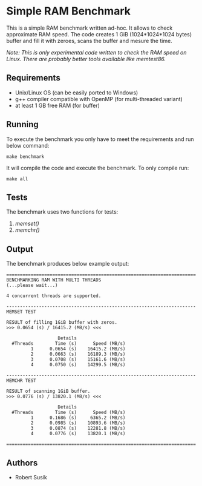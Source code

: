 # Simple RAM Benchmark
This is a simple RAM benchmark written ad-hoc. It allows to check approximate RAM speed. The code creates 1 GiB (1024\*1024\*1024 bytes) buffer and fill it with zeroes, scans the buffer and mesure the time.

*Note: This is only experimental code written to check the RAM speed on Linux. There are probably better tools available like memtest86.*

## Requirements
* Unix/Linux OS (can be easily ported to Windows)
* g++ compiler compatible with OpenMP (for multi-threaded variant)
* at least 1 GB free RAM (for buffer)

## Running
To execute the benchmark you only have to meet the requirements and run below command:
```shell
make benchmark
```

It will compile the code and execute the benchmark. To only compile run:
```shell
make all
```

## Tests
The benchmark uses two functions for tests:
1. *memset()*
2. *memchr()*

## Output
The benchmark produces below example output:

```
======================================================================
BENCHMARKING RAM WITH MULTI THREADS
(...please wait...)

4 concurrent threads are supported.

----------------------------------------------------------------------
MEMSET TEST

RESULT of filling 1GiB buffer with zeros.
>>> 0.0654 (s) / 16415.2 (MB/s) <<<

                   Details
  #Threads        Time (s)      Speed (MB/s)
         1      0.0654 (s)    16415.2 (MB/s)
         2      0.0663 (s)    16189.3 (MB/s)
         3      0.0708 (s)    15161.6 (MB/s)
         4      0.0750 (s)    14299.5 (MB/s)

----------------------------------------------------------------------
MEMCHR TEST

RESULT of scanning 1GiB buffer.
>>> 0.0776 (s) / 13820.1 (MB/s) <<<

                   Details
  #Threads        Time (s)      Speed (MB/s)
         1      0.1686 (s)     6365.2 (MB/s)
         2      0.0985 (s)    10893.6 (MB/s)
         3      0.0874 (s)    12281.8 (MB/s)
         4      0.0776 (s)    13820.1 (MB/s)

======================================================================
```


## Authors
* Robert Susik